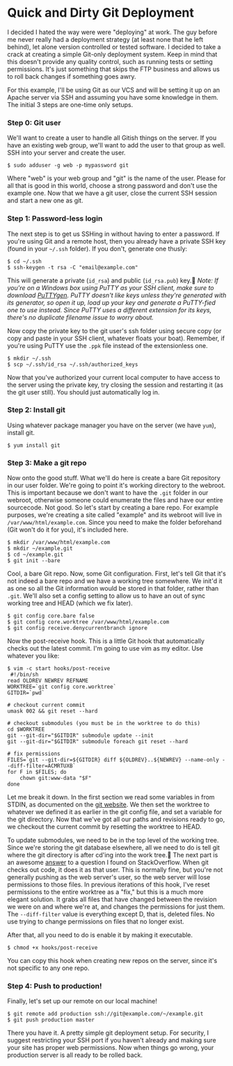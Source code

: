 # Quick and Dirty Git Deployment

I decided I hated the way were were "deploying" at work. The guy before me never really had a deployment strategy (at least none that he left behind), let alone version controlled or tested software. I decided to take a crack at creating a simple Git-only deployment system. Keep in mind that this doesn't provide any quality control, such as running tests or setting permissions. It's just something that skips the FTP business and allows us to roll back changes if something goes awry.

For this example, I'll be using Git as our VCS and will be setting it up on an Apache server via SSH and assuming you have some knowledge in them. The initial 3 steps are one-time only setups.

### Step 0: Git user

We'll want to create a user to handle all Gitish things on the server. If you have an existing web group, we'll want to add the user to that group as well. SSH into your server and create the user.

```
$ sudo adduser -g web -p mypassword git
```

Where "web" is your web group and "git" is the name of the user. Please for all that is good in this world, choose a strong password and don't use the example one. Now that we have a git user, close the current SSH session and start a new one as git.

### Step 1: Password-less login

The next step is to get us SSHing in without having to enter a password. If you're using Git and a remote host, then you already have a private SSH key (found in your `~/.ssh` folder). If you don't, generate one thusly:

```
$ cd ~/.ssh
$ ssh-keygen -t rsa -C "email@example.com"
```

This will generate a private (`id_rsa`) and public (`id_rsa.pub`) key.
*Note: If you're on a Windows box using PuTTY as your SSH client, make sure to download [PuTTYgen](http://www.chiark.greenend.org.uk/~sgtatham/putty/download.html). PuTTY doesn't like keys unless they're generated with its generator, so open it up, load up your key and generate a PuTTY-fied one to use instead. Since PuTTY uses a different extension for its keys, there's no duplicate filename issue to worry about.*

Now copy the private key to the git user's ssh folder using secure copy (or copy and paste in your SSH client, whatever floats your boat). Remember, if you're using PuTTY use the `.ppk` file instead of the extensionless one.

```
$ mkdir ~/.ssh
$ scp ~/.ssh/id_rsa ~/.ssh/authorized_keys
```

Now that you've authorized your current local computer to have access to the server using the private key, try closing the session and restarting it (as the git user still). You should just automatically log in.

### Step 2: Install git

Using whatever package manager you have on the server (we have `yum`), install git.

```
$ yum install git
```

### Step 3: Make a git repo

Now onto the good stuff. What we'll do here is create a bare Git repository in our user folder. We're going to point it's working directory to the webroot. This is important because we don't want to have the `.git` folder in our webroot, otherwise someone could enumerate the files and have our entire sourcecode. Not good. So let's start by creating a bare repo. For example purposes, we're creating a site called "example" and its webroot will live in `/var/www/html/example.com`. Since you need to make the folder beforehand (Git won't do it for you), it's included here.

```
$ mkdir /var/www/html/example.com
$ mkdir ~/example.git
$ cd ~/example.git
$ git init --bare
```

Cool, a bare Git repo. Now, some Git configuration. First, let's tell Git that it's not indeed a bare repo and we have a working tree somewhere. We init'd it as one so all the Git information would be stored in that folder, rather than `.git`. We'll also set a config setting to allow us to have an out of sync working tree and HEAD (which we fix later).

```
$ git config core.bare false
$ git config core.worktree /var/www/html/example.com
$ git config receive.denycurrentbranch ignore
```

Now the post-receive hook. This is a little Git hook that automatically checks out the latest commit. I'm going to use vim as my editor. Use whatever you like:

```
$ vim -c start hooks/post-receive
 #!/bin/sh
read OLDREV NEWREV REFNAME
WORKTREE=`git config core.worktree`
GITDIR=`pwd` 

# checkout current commit
umask 002 && git reset --hard

# checkout submodules (you must be in the worktree to do this)
cd $WORKTREE
git --git-dir="$GITDIR" submodule update --init
git --git-dir="$GITDIR" submodule foreach git reset --hard

# fix permissions
FILES=`git --git-dir=${GITDIR} diff ${OLDREV}..${NEWREV} --name-only --diff-filter=ACMRTUXB`
for F in $FILES; do
    chown git:www-data "$F"
done
```

Let me break it down. In the first section we read some variables in from STDIN, as documented on the [git website](http://git-scm.com/book/ch7-3.html). We then set the worktree to whatever we defined it as earlier in the git config file, and set a variable for the git directory. Now that we've got all our paths and revisions ready to go, we checkout the current commit by resetting the worktree to HEAD.

To update submodules, we need to be in the top level of the working tree. Since we're storing the git database elsewhere, all we need to do is tell git where the git directory is after cd'ing into the work tree.
The next part is an awesome [answer](http://stackoverflow.com/a/9621213/724063) to a question I found on StackOverflow. When git checks out code, it does it as that user. This is normally fine, but you're not generally pushing as the web server's user, so the web server will lose permissions to those files. In previous iterations of this hook, I've reset permissions to the entire worktree as a "fix," but this is a much more elegant solution. It grabs all files that have changed between the revision we were on and where we're at, and changes the permissions for just them. The `--diff-filter` value is everything except D, that is, deleted files. No use trying to change permissions on files that no longer exist.

After that, all you need to do is enable it by making it executable.

```
$ chmod +x hooks/post-receive
```

You can copy this hook when creating new repos on the server, since it's not specific to any one repo.

### Step 4: Push to production!

Finally, let's set up our remote on our local machine!

```
$ git remote add production ssh://git@example.com/~/example.git
$ git push production master
```

There you have it. A pretty simple git deployment setup. For security, I suggest restricting your SSH port if you haven't already and making sure your site has proper web permissions. Now when things go wrong, your production server is all ready to be rolled back.
